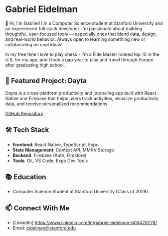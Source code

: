 # Gabriel Eidelman

👋 Hi, I'm Gabriel! I'm a Computer Science student at Stanford University and an experienced full stack developer. I'm passionate about building thoughtful, user-focused tools — especially ones that blend data, design, and real-world behavior. Always open to learning something new or collaborating on cool ideas! 

In my free time I love to play chess - I'm a Fide Master ranked top 10 in the U.S. for my age, and I took a gap year to play and travel through Europe after graduating high school. 

## 🚀 Featured Project: Dayta

Dayta is a cross-platform productivity and journaling app built with React Native and Firebase that helps users track activities, visualize productivity data, and receive personalized recommendations.

[GitHub Repository](https://github.com/gabriel-eidelman/Dayta.git)

## 🛠️ Tech Stack

- **Frontend**: React Native, TypeScript, Expo
- **State Management**: Context API, MMKV Storage
- **Backend**: Firebase (Auth, Firestore)
- **Tools**: Git, VS Code, Expo Dev Tools

## 📚 Education

- Computer Science Student at Stanford University (Class of 2028)

## 📫 Connect With Me

- [LinkedIn] https://www.linkedin.com/in/gabriel-eidelman-b05429278/
- Email: eidelman@stanford.edu
